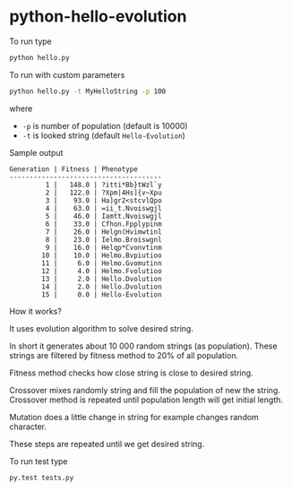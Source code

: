 # python-hello-evolution

To run type
```bash
python hello.py
```

To run with custom parameters
```bash
python hello.py -t MyHelloString -p 100
```
where
- `-p` is number of population (default is 10000)
- `-t` is looked string (default `Hello-Evolution`)

Sample output
```
Generation | Fitness | Phenotype
--------------------------------------
         1 |   148.0 | ?itti*Bb}tWzl`y
         2 |   122.0 | ?Xpm|4Hs]{v~Xpu
         3 |    93.0 | Ha]gr2<stcvlQpo
         4 |    63.0 | =ii_t.Nvoiswgjl
         5 |    46.0 | Iamtt.Nvoiswgjl
         6 |    33.0 | Cfhon.Fpplypinm
         7 |    26.0 | Helgn(Hvimwtinl
         8 |    23.0 | Ielmo.Broiswgnl
         9 |    16.0 | Helqp*Cvonvtinm
        10 |    10.0 | Helmo.Bvpiutioo
        11 |     6.0 | Helmo.Gvomutinn
        12 |     4.0 | Helmo.Fvolutioo
        13 |     2.0 | Hello.Dvolution
        14 |     2.0 | Hello.Dvolution
        15 |     0.0 | Hello-Evolution
```

How it works?

It uses evolution algorithm to solve desired string.

In short it generates about 10 000 random strings (as population). These strings
are filtered by fitness method to 20% of all population.

Fitness method checks how close string is close to desired string.

Crossover mixes randomly string and fill the population of new the string.
Crossover method is repeated until population length will get initial length.

Mutation does a little change in string for example changes random character.

These steps are repeated until we get desired string.

To run test type
```bash
py.test tests.py
```
